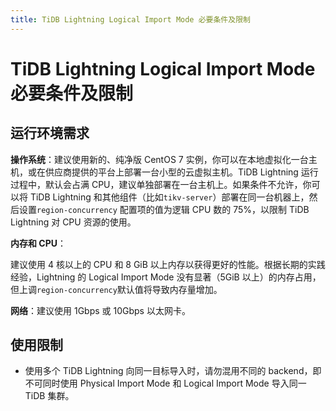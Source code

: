 ```yaml
---
title: TiDB Lightning Logical Import Mode 必要条件及限制
---
```


# TiDB Lightning Logical Import Mode 必要条件及限制

## 运行环境需求

**操作系统**：建议使用新的、纯净版 CentOS 7 实例，你可以在本地虚拟化一台主机，或在供应商提供的平台上部署一台小型的云虚拟主机。TiDB Lightning 运行过程中，默认会占满 CPU，建议单独部署在一台主机上。如果条件不允许，你可以将 TiDB Lightning 和其他组件（比如`tikv-server`）部署在同一台机器上，然后设置`region-concurrency` 配置项的值为逻辑 CPU 数的 75%，以限制 TiDB Lightning 对 CPU 资源的使用。

**内存和 CPU**：

建议使用 4 核以上的 CPU 和 8 GiB 以上内存以获得更好的性能。根据长期的实践经验，Lightning 的 Logical Import Mode 没有显著（5GiB 以上）的内存占用，但上调`region-concurrency`默认值将导致内存量增加。

**网络**：建议使用 1Gbps 或 10Gbps 以太网卡。

## 使用限制

- 使用多个 TiDB Lightning 向同一目标导入时，请勿混用不同的 backend，即不可同时使用 Physical Import Mode 和 Logical Import Mode 导入同一 TiDB 集群。
